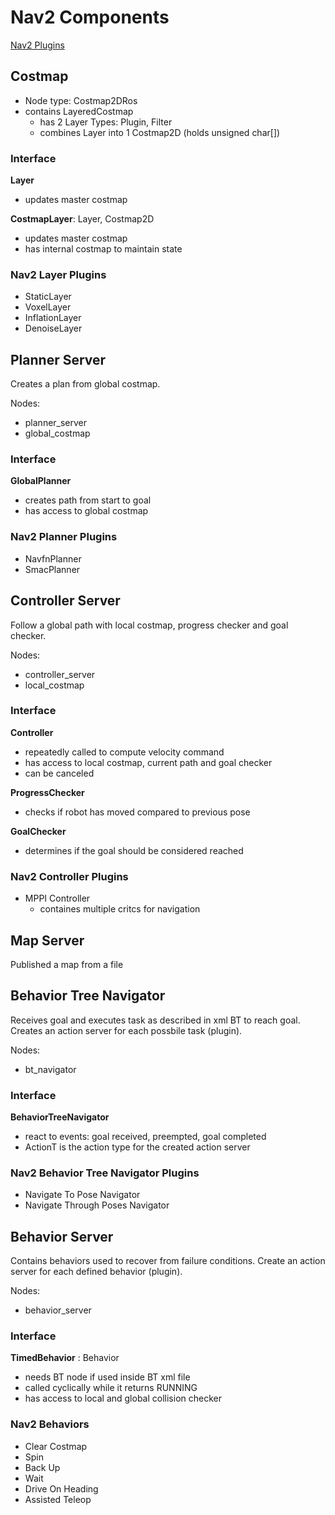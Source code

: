 
# Nav2 Components

[Nav2 Plugins](https://docs.nav2.org/plugins/index.html#costmap-layers)

## Costmap

- Node type: Costmap2DRos
- contains LayeredCostmap
    - has 2 Layer Types: Plugin, Filter
    - combines Layer into 1 Costmap2D (holds unsigned char[])

### Interface

**Layer**
- updates master costmap

**CostmapLayer**: Layer, Costmap2D
- updates master costmap
- has internal costmap to maintain state

### Nav2 Layer Plugins

- StaticLayer
- VoxelLayer
- InflationLayer
- DenoiseLayer

## Planner Server

Creates a plan from global costmap.

Nodes:
- planner_server
- global_costmap

### Interface

**GlobalPlanner**
- creates path from start to goal
- has access to global costmap

### Nav2 Planner Plugins

- NavfnPlanner
- SmacPlanner

## Controller Server

Follow a global path with local costmap, progress checker and goal checker.

Nodes:
- controller_server
- local_costmap

### Interface

**Controller**
- repeatedly called to compute velocity command
- has access to local costmap, current path and goal checker
- can be canceled

**ProgressChecker**
- checks if robot has moved compared to previous pose

**GoalChecker**
- determines if the goal should be considered reached

### Nav2 Controller Plugins

- MPPI Controller
    - containes multiple critcs for navigation

## Map Server

Published a map from a file

## Behavior Tree Navigator

Receives goal and executes task as described in xml BT to reach goal.
Creates an action server for each possbile task (plugin).

Nodes:
- bt_navigator

### Interface

**BehaviorTreeNavigator<ActionT>**
- react to events: goal received, preempted, goal completed
- ActionT is the action type for the created action server

### Nav2 Behavior Tree Navigator Plugins

- Navigate To Pose Navigator
- Navigate Through Poses Navigator

## Behavior Server

Contains behaviors used to recover from failure conditions.
Create an action server for each defined behavior (plugin).

Nodes:
- behavior_server

### Interface

**TimedBehavior<ActionT>** : Behavior
- needs BT node if used inside BT xml file
- called cyclically while it returns RUNNING
- has access to local and global collision checker

### Nav2 Behaviors

- Clear Costmap
- Spin
- Back Up
- Wait
- Drive On Heading
- Assisted Teleop